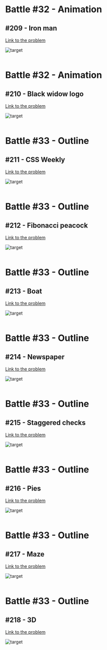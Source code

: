 # Battle #32 - Animation

## #209 - Iron man

[Link to the problem](https://cssbattle.dev/play/209)

![target](https://cssbattle.dev/targets/209.png)

```html

```

# Battle #32 - Animation

## #210 - Black widow logo

[Link to the problem](https://cssbattle.dev/play/210)

![target](https://cssbattle.dev/targets/210.png)

```html

```









# Battle #33 - Outline

## #211 - CSS Weekly

[Link to the problem](https://cssbattle.dev/play/211)

![target](https://cssbattle.dev/targets/211.png)

```html

```

# Battle #33 - Outline

## #212 - Fibonacci peacock

[Link to the problem](https://cssbattle.dev/play/212)

![target](https://cssbattle.dev/targets/212.png)

```html

```

# Battle #33 - Outline

## #213 - Boat

[Link to the problem](https://cssbattle.dev/play/213)

![target](https://cssbattle.dev/targets/213.png)

```html

```

# Battle #33 - Outline

## #214 - Newspaper

[Link to the problem](https://cssbattle.dev/play/214)

![target](https://cssbattle.dev/targets/214.png)

```html

```

# Battle #33 - Outline

## #215 - Staggered checks

[Link to the problem](https://cssbattle.dev/play/215)

![target](https://cssbattle.dev/targets/215.png)

```html

```

# Battle #33 - Outline

## #216 - Pies

[Link to the problem](https://cssbattle.dev/play/216)

![target](https://cssbattle.dev/targets/216.png)

```html

```

# Battle #33 - Outline

## #217 - Maze

[Link to the problem](https://cssbattle.dev/play/217)

![target](https://cssbattle.dev/targets/217.png)

```html

```

# Battle #33 - Outline

## #218 - 3D

[Link to the problem](https://cssbattle.dev/play/218)

![target](https://cssbattle.dev/targets/218.png)

```html

```
